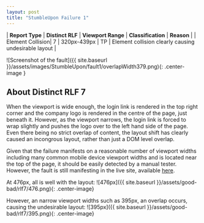 ```yaml
---
layout: post
title: "StumbleUpon Failure 1"
---
```

| **Report Type** | **Distinct RLF** | **Viewport Range** | **Classification** | **Reason** |
| Element Collision| 7 | 320px-439px | TP | Element collision clearly causing undesirable layout | 

![Screenshot of the fault]({{ site.baseurl }}/assets/images/StumbleUpon/fault1/overlapWidth379.png){: .center-image }

## About Distinct RLF 7

When the viewport is wide enough, the login link is rendered in the top right corner and the company logo is rendered in the centre of the page, just beneath it. However, as the viewport narrows, the login link is forced to wrap slightly and pushes the logo over to the left hand side of the page. Even there being no strict overlap of content, the layout shift has clearly caused an incongrous layout, rather than just a DOM level overlap.

Given that the failure manifests on a reasonable number of viewport widths including many common mobile device viewport widths and is located near the top of the page, it should be easily detected by a manual tester. However, the fault is still manifesting in the live site, available [here](http://www.stumbleupon.com/).

At 476px, all is well with the layout:
![476px]({{ site.baseurl }}/assets/good-bad/rlf7/476.png){: .center-image}

However, an narrow viewport widths such as 395px, an overlap occurs, causing the undesirable layout:
![395px]({{ site.baseurl }}/assets/good-bad/rlf7/395.png){: .center-image}
